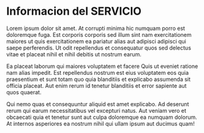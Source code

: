 # Informacion del SERVICIO

Lorem ipsum dolor sit amet. At corrupti minima hic numquam porro est doloremque fuga. Est corporis corporis sed illum sint nam exercitationem maiores ut quis exercitationem ea pariatur alias aut adipisci adipisci qui saepe perferendis. Ut odit repellendus et consequatur quos sed delectus vitae et placeat nihil et nihil debitis ut nostrum earum.

Ea placeat laborum qui maiores voluptatem et facere Quis ut eveniet ratione nam alias impedit. Est repellendus nostrum est eius voluptatem eos quia praesentium et sunt totam quo quia blanditiis et explicabo assumenda sit officia placeat. Aut enim rerum id tenetur blanditiis et error sapiente aut quos quaerat.

Qui nemo quas et consequuntur aliquid est amet explicabo. Ad deserunt rerum qui earum necessitatibus vel excepturi natus. Aut veniam vero et obcaecati quia et tenetur sunt aut culpa doloremque ea numquam dolorum. At internos asperiores ea nostrum nihil qui ullam ipsum aut ducimus quam!